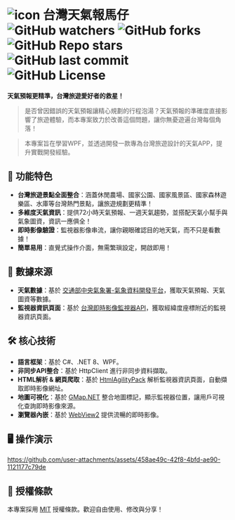 # ![icon](https://github.com/user-attachments/assets/4f50ab17-d8f0-4bab-8738-d4880f9b8e03) 台灣天氣報馬仔 ![GitHub watchers](https://img.shields.io/github/watchers/FongYuanChen/TaiwanWeatherHerald) ![GitHub forks](https://img.shields.io/github/forks/FongYuanChen/TaiwanWeatherHerald) ![GitHub Repo stars](https://img.shields.io/github/stars/FongYuanChen/TaiwanWeatherHerald) ![GitHub last commit](https://img.shields.io/github/last-commit/FongYuanChen/TaiwanWeatherHerald) ![GitHub License](https://img.shields.io/github/license/FongYuanChen/TaiwanWeatherHerald)

**天氣預報更精準，台灣旅遊愛好者的救星！**

> 是否曾因錯誤的天氣預報讓精心規劃的行程泡湯？天氣預報的準確度直接影響了旅遊體驗，而本專案致力於改善這個問題，讓你無憂遊遍台灣每個角落！

> 本專案旨在學習WPF，並透過開發一款專為台灣旅遊設計的天氣APP，提升實戰開發經驗。


## 🎨 功能特色

- **台灣旅遊景點全面整合**：涵蓋休閒農場、國家公園、國家風景區、國家森林遊樂區、水庫等台灣熱門景點，讓旅遊規劃更精準！
- **多維度天氣資訊**：提供72小時天氣預報、一週天氣趨勢，並搭配天氣小幫手與氣象圖資，資訊一應俱全！
- **即時影像驗證**：監視器影像串流，讓你親眼確認目的地天氣，而不只是看數據！
- **簡單易用**：直覺式操作介面，無需繁瑣設定，開啟即用！


## 🔗 數據來源

- **天氣數據**：基於 [交通部中央氣象署-氣象資料開發平台](https://opendata.cwa.gov.tw/index)，獲取天氣預報、天氣圖資等數據。
- **監視器資訊頁面**：基於 [台灣即時影像監視器API](https://www.twipcam.com/api/document)，獲取經緯度座標附近的監視器資訊頁面。


## 🛠 核心技術

- **語言框架**：基於 C#、.NET 8、WPF。
- **非同步API整合**：基於 HttpClient 進行非同步資料擷取。
- **HTML解析 & 網頁爬取**：基於 [HtmlAgilityPack](https://html-agility-pack.net/) 解析監視器資訊頁面，自動擷取即時影像網址。
- **地圖可視化**：基於 [GMap.NET](https://github.com/judero01col/GMap.NET) 整合地圖標記，顯示監視器位置，讓用戶可視化查詢即時影像來源。
- **瀏覽器內嵌**：基於 [WebView2](https://aka.ms/webview) 提供流暢的即時影像。


## 🖥️ 操作演示

https://github.com/user-attachments/assets/458ae49c-42f8-4bfd-ae90-1121177c79de


## 📜 授權條款

本專案採用 [MIT](https://github.com/FongYuanChen/TaiwanWeatherHerald/blob/main/LICENSE) 授權條款。歡迎自由使用、修改與分享！

